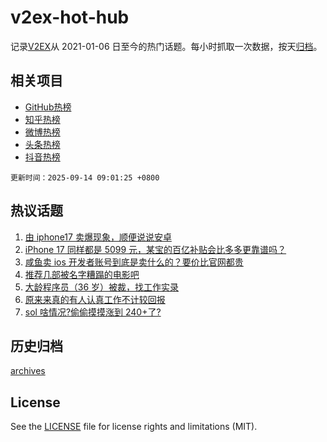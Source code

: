 # v2ex-hot-hub

 记录[V2EX](https://www.v2ex.com/)从 2021-01-06 日至今的热门话题。每小时抓取一次数据，按天[归档](archives)。
 
 ## 相关项目

- [GitHub热榜](https://github.com/lonnyzhang423/github-hot-hub)
- [知乎热榜](https://github.com/lonnyzhang423/zhihu-hot-hub)
- [微博热榜](https://github.com/lonnyzhang423/weibo-hot-hub)
- [头条热榜](https://github.com/lonnyzhang423/toutiao-hot-hub)
- [抖音热榜](https://github.com/lonnyzhang423/douyin-hot-hub)


 `更新时间：2025-09-14 09:01:25 +0800`

## 热议话题

1. [由 iphone17 卖爆现象，顺便说说安卓](https://www.v2ex.com/t/1158934)
1. [iPhone 17 同样都是 5099 元，某宝的百亿补贴会比多多更靠谱吗？](https://www.v2ex.com/t/1158965)
1. [咸鱼卖 ios 开发者账号到底是卖什么的？要价比官网都贵](https://www.v2ex.com/t/1158950)
1. [推荐几部被名字糟蹋的电影吧](https://www.v2ex.com/t/1158925)
1. [大龄程序员（36 岁）被裁，找工作实录](https://www.v2ex.com/t/1158933)
1. [原来来真的有人认真工作不计较回报](https://www.v2ex.com/t/1158972)
1. [sol 啥情况?偷偷摸摸涨到 240+了?](https://www.v2ex.com/t/1158922)

## 历史归档

[archives](archives)

## License

See the [LICENSE](LICENSE) file for license rights and limitations (MIT).
